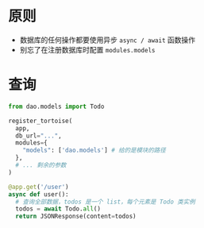 # 原则

- 数据库的任何操作都要使用异步 `async / await` 函数操作
- 别忘了在注册数据库时配置 `modules.models`



# 查询

``` python
from dao.models import Todo

register_tortoise(
  app,
  db_url="...",
  modules={
    "models": ['dao.models'] # 给的是模块的路径
  },
  # ... 剩余的参数
)

@app.get('/user')
async def user():
  # 查询全部数据，todos 是一个 list，每个元素是 Todo 类实例
  todos = await Todo.all() 
  return JSONResponse(content=todos)
```

